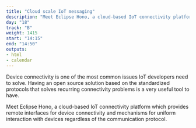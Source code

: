 ```yaml
---
title: "Cloud scale IoT messaging"
description: "Meet Eclipse Hono, a cloud-based IoT connectivity platform."
day: "18"
track: "B"
weight: 1415
start: "14:15"
end: "14:50"
outputs:
- html
- calendar
---
```


Device connectivity is one of the most common issues IoT developers need to solve. Having an open source solution based on the standardized protocols that solves recurring connectivity problems is a very useful tool to have.

Meet Eclipse Hono, a cloud-based IoT connectivity platform which provides remote interfaces for device connectivity and mechanisms for uniform interaction with devices regardless of the communication protocol.
